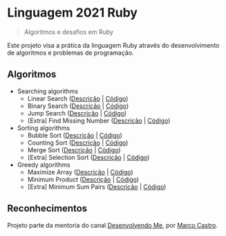 # Linguagem 2021 Ruby

> Algoritmos e desafios em Ruby

Este projeto visa a prática da linguagem Ruby através do desenvolvimento de algoritmos e problemas de programação.

## Algoritmos

* Searching algorithms
  * Linear Search ([Descrição](https://www.geeksforgeeks.org/linear-search/) | [Código](/algorithms/searching/linear_search.rb))
  * Binary Search ([Descrição](https://www.geeksforgeeks.org/binary-search/) | [Código](/algorithms/searching/binary_search.rb))
  * Jump Search ([Descrição](https://www.geeksforgeeks.org/jump-search/) | [Código](/algorithms/searching/jump_search.rb))
  * [Extra] Find Missing Number ([Descrição](https://www.geeksforgeeks.org/find-the-missing-number/) | [Código](/algorithms/searching/find_missing_number.rb))
* Sorting algorithms
  * Bubble Sort ([Descrição](https://www.geeksforgeeks.org/bubble-sort/) | [Código](/algorithms/sorting/bubble_sort.rb))
  * Counting Sort ([Descrição](https://www.geeksforgeeks.org/counting-sort/) | [Código](/algorithms/sorting/counting_sort.rb))
  * Merge Sort ([Descrição](https://www.geeksforgeeks.org/merge-sort/) | [Código](/algorithms/sorting/merge_sort.rb))
  * [Extra] Selection Sort ([Descrição](https://www.geeksforgeeks.org/selection-sort/) | [Código](/algorithms/sorting/selection_sort.rb))
* Greedy algorithms
  * Maximize Array ([Descrição](https://www.geeksforgeeks.org/maximize-array-sun-after-k-negation-operations/) | [Código](/algorithms/greedy/maximize_array.rb))
  * Minimum Product ([Descrição](https://www.geeksforgeeks.org/minimum-product-subset-array/) | [Código](/algorithms/greedy/minimum_product.rb))
  * [Extra] Minimum Sum Pairs ([Descrição](https://www.geeksforgeeks.org/minimum-sum-choosing-minimum-pairs-array/) | [Código](/algorithms/greedy/minimum_sum_pairs.rb))

## Reconhecimentos

Projeto parte da mentoria do canal [Desenvolvendo Me](https://www.youtube.com/channel/UCp98bXHSc01w8fBfkkgHB1Q), por [Marco Castro](https://github.com/marcodotcastro).
